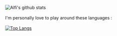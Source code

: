 ![Alfi's github stats](https://github-readme-stats.vercel.app/api?username=alfidh02&show_icons=true&theme=radical)
<br/><br/> I'm personally love to play around these languages : <br/><br/>
[![Top Langs](https://github-readme-stats.vercel.app/api/top-langs/?username=alfidh02)](https://github.com/anuraghazra/github-readme-stats)
